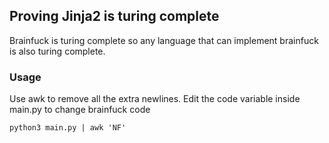 ## Proving Jinja2 is turing complete
Brainfuck is turing complete so any language that can implement brainfuck is also turing complete.

### Usage
Use awk to remove all the extra newlines. Edit the code variable inside main.py to change brainfuck code
```
python3 main.py | awk 'NF'
```
